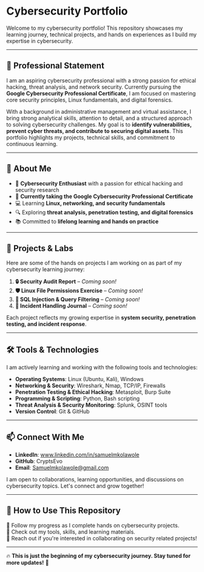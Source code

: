 # **Cybersecurity Portfolio**  

Welcome to my cybersecurity portfolio! This repository showcases my learning journey, technical projects, and hands on experiences as I build my expertise in cybersecurity.  

---

## **🔹 Professional Statement**  

I am an aspiring cybersecurity professional with a strong passion for ethical hacking, threat analysis, and network security. Currently pursuing the **Google Cybersecurity Professional Certificate**, I am focused on mastering core security principles, Linux fundamentals, and digital forensics.  

With a background in administrative management and virtual assistance, I bring strong analytical skills, attention to detail, and a structured approach to solving cybersecurity challenges. My goal is to **identify vulnerabilities, prevent cyber threats, and contribute to securing digital assets**. This portfolio highlights my projects, technical skills, and commitment to continuous learning.  

---

## **📌 About Me**  

- 🔹 **Cybersecurity Enthusiast** with a passion for ethical hacking and security research  
- 📜 **Currently taking the Google Cybersecurity Professional Certificate**  
- 💻 Learning **Linux, networking, and security fundamentals**  
- 🔍 Exploring **threat analysis, penetration testing, and digital forensics**  
- 📚 Committed to **lifelong learning and hands on practice**  

---

## **🚀 Projects & Labs**  

Here are some of the hands on projects I am working on as part of my cybersecurity learning journey:  

1. **🔒 Security Audit Report** – *Coming soon!*  
2. **🛡️ Linux File Permissions Exercise** – *Coming soon!*  
3. **📌 SQL Injection & Query Filtering** – *Coming soon!*  
4. **📜 Incident Handling Journal** – *Coming soon!*  

Each project reflects my growing expertise in **system security, penetration testing, and incident response**.  

---

## **🛠️ Tools & Technologies**  

I am actively learning and working with the following tools and technologies:  

- **Operating Systems**: Linux (Ubuntu, Kali), Windows  
- **Networking & Security**: Wireshark, Nmap, TCP/IP, Firewalls  
- **Penetration Testing & Ethical Hacking**: Metasploit, Burp Suite  
- **Programming & Scripting**: Python, Bash scripting  
- **Threat Analysis & Security Monitoring**: Splunk, OSINT tools  
- **Version Control**: Git & GitHub  

---

## **📫 Connect With Me**  

- **LinkedIn**: www.linkedin.com/in/samuelmkolawole  
- **GitHub**: CryptsEvo
- **Email**: Samuelmkolawole@gmail.com

I am open to collaborations, learning opportunities, and discussions on cybersecurity topics. Let's connect and grow together!  

---

## **📌 How to Use This Repository**  
🔹 Follow my progress as I complete hands on cybersecurity projects.  
🔹 Check out my tools, skills, and learning materials.  
🔹 Reach out if you're interested in collaborating on security related projects!  

---

🔥 **This is just the beginning of my cybersecurity journey. Stay tuned for more updates!** 🚀
